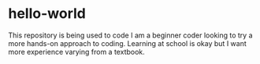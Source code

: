 # hello-world
This repository is being used to code
I am a beginner coder looking to try a more hands-on approach to coding. Learning at school is okay but I want more experience varying from a textbook.
